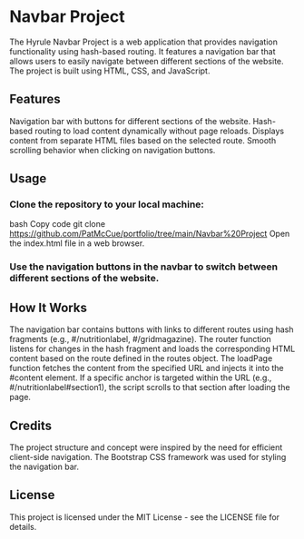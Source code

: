 # Navbar Project
The Hyrule Navbar Project is a web application that provides navigation functionality using hash-based routing. It features a navigation bar that allows users to easily navigate between different sections of the website. The project is built using HTML, CSS, and JavaScript.

## Features
Navigation bar with buttons for different sections of the website.
Hash-based routing to load content dynamically without page reloads.
Displays content from separate HTML files based on the selected route.
Smooth scrolling behavior when clicking on navigation buttons.

## Usage
### Clone the repository to your local machine:

bash
Copy code
git clone https://github.com/PatMcCue/portfolio/tree/main/Navbar%20Project
Open the index.html file in a web browser.

### Use the navigation buttons in the navbar to switch between different sections of the website.

## How It Works
The navigation bar contains buttons with links to different routes using hash fragments (e.g., #/nutritionlabel, #/gridmagazine).
The router function listens for changes in the hash fragment and loads the corresponding HTML content based on the route defined in the routes object.
The loadPage function fetches the content from the specified URL and injects it into the #content element.
If a specific anchor is targeted within the URL (e.g., #/nutritionlabel#section1), the script scrolls to that section after loading the page.

## Credits
The project structure and concept were inspired by the need for efficient client-side navigation.
The Bootstrap CSS framework was used for styling the navigation bar.

## License
This project is licensed under the MIT License - see the LICENSE file for details.
